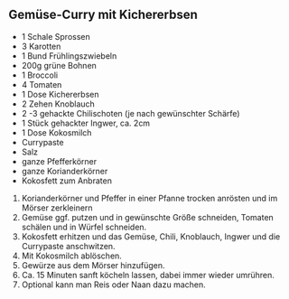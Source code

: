 ## Gemüse-Curry mit Kichererbsen

- 1 Schale Sprossen
- 3 Karotten
- 1 Bund Frühlingszwiebeln
- 200g grüne Bohnen
- 1 Broccoli
- 4 Tomaten
- 1 Dose Kichererbsen
- 2 Zehen Knoblauch
- 2 -3 gehackte Chilischoten (je nach gewünschter Schärfe)
- 1 Stück gehackter Ingwer, ca. 2cm
- 1 Dose Kokosmilch
- Currypaste
- Salz
- ganze Pfefferkörner
- ganze Korianderkörner
- Kokosfett zum Anbraten

1.	Korianderkörner und Pfeffer in einer Pfanne trocken anrösten und im Mörser zerkleinern
2. Gemüse ggf. putzen und in gewünschte Größe schneiden, Tomaten schälen und in Würfel schneiden. 
3. Kokosfett erhitzen und das Gemüse, Chili, Knoblauch, Ingwer und die Currypaste anschwitzen.
4. Mit Kokosmilch ablöschen.
5. Gewürze aus dem Mörser hinzufügen.
6. Ca. 15 Minuten sanft köcheln lassen, dabei immer wieder umrühren. 
7. Optional kann man Reis oder Naan dazu machen.
